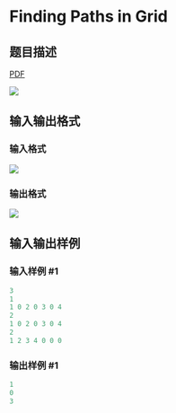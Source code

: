 # Finding Paths in Grid

## 题目描述

[problemUrl]: https://uva.onlinejudge.org/index.php?option=com_onlinejudge&Itemid=8&category=26&page=show_problem&problem=2481

[PDF](https://uva.onlinejudge.org/external/114/p11486.pdf)

![](https://cdn.luogu.com.cn/upload/vjudge_pic/UVA11486/fa25933f36e7b3fcc5c584c9e79086b61a414084.png)

## 输入输出格式

### 输入格式

![](https://cdn.luogu.com.cn/upload/vjudge_pic/UVA11486/b03eef468656e8f8e9847e4e08370d3095ddcf9f.png)

### 输出格式

![](https://cdn.luogu.com.cn/upload/vjudge_pic/UVA11486/1c35bd3ae2237f758c381dd84887246d1157d82a.png)

## 输入输出样例

### 输入样例 #1

```cpp
3
1
1 0 2 0 3 0 4
2
1 0 2 0 3 0 4
2
1 2 3 4 0 0 0
```


### 输出样例 #1

```cpp
1
0
3
```


